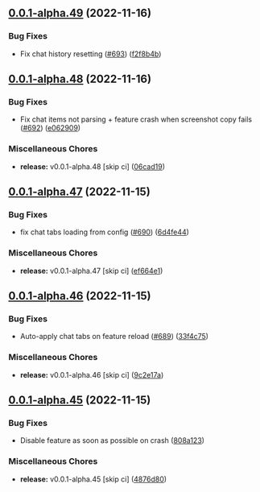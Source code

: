 ## [0.0.1-alpha.49](https://github.com/Wynntils/Artemis/compare/v0.0.1-alpha.48...v0.0.1-alpha.49) (2022-11-16)


### Bug Fixes

* Fix chat history resetting ([#693](https://github.com/Wynntils/Artemis/issues/693)) ([f2f8b4b](https://github.com/Wynntils/Artemis/commit/f2f8b4b9a7c89984c71f29c3218f8caa2acf1ed7))

## [0.0.1-alpha.48](https://github.com/Wynntils/Artemis/compare/v0.0.1-alpha.47...v0.0.1-alpha.48) (2022-11-16)


### Bug Fixes

* Fix chat items not parsing + feature crash when screenshot copy fails ([#692](https://github.com/Wynntils/Artemis/issues/692)) ([e062909](https://github.com/Wynntils/Artemis/commit/e062909a21a114c596397673bdd5f53332a2c102))


### Miscellaneous Chores

* **release:** v0.0.1-alpha.48 [skip ci] ([06cad19](https://github.com/Wynntils/Artemis/commit/06cad19d97798ce058567ad802e1d0b03353badf))

## [0.0.1-alpha.47](https://github.com/Wynntils/Artemis/compare/v0.0.1-alpha.46...v0.0.1-alpha.47) (2022-11-15)


### Bug Fixes

* fix chat tabs loading from config ([#690](https://github.com/Wynntils/Artemis/issues/690)) ([6d4fe44](https://github.com/Wynntils/Artemis/commit/6d4fe44817717189b3a94f4d0509003494429845))


### Miscellaneous Chores

* **release:** v0.0.1-alpha.47 [skip ci] ([ef664e1](https://github.com/Wynntils/Artemis/commit/ef664e1d7eda2ed578419e9efc0248adaa90a094))

## [0.0.1-alpha.46](https://github.com/Wynntils/Artemis/compare/v0.0.1-alpha.45...v0.0.1-alpha.46) (2022-11-15)


### Bug Fixes

* Auto-apply chat tabs on feature reload ([#689](https://github.com/Wynntils/Artemis/issues/689)) ([33f4c75](https://github.com/Wynntils/Artemis/commit/33f4c754a07938d5dcf077fcc104ecbae6cea351))


### Miscellaneous Chores

* **release:** v0.0.1-alpha.46 [skip ci] ([9c2e17a](https://github.com/Wynntils/Artemis/commit/9c2e17a695569fc750c4b6c1ebe7471aa6096e08))

## [0.0.1-alpha.45](https://github.com/Wynntils/Artemis/compare/v0.0.1-alpha.44...v0.0.1-alpha.45) (2022-11-15)


### Bug Fixes

* Disable feature as soon as possible on crash ([808a123](https://github.com/Wynntils/Artemis/commit/808a123caaeb06c3b19f00e997da74c30e71ec5c))


### Miscellaneous Chores

* **release:** v0.0.1-alpha.45 [skip ci] ([4876d80](https://github.com/Wynntils/Artemis/commit/4876d808a85d3cf582b1a9bc398473a49084d57d))

